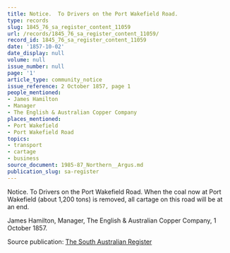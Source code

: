 ```yaml
---
title: Notice.  To Drivers on the Port Wakefield Road.
type: records
slug: 1845_76_sa_register_content_11059
url: /records/1845_76_sa_register_content_11059/
record_id: 1845_76_sa_register_content_11059
date: '1857-10-02'
date_display: null
volume: null
issue_number: null
page: '1'
article_type: community_notice
issue_reference: 2 October 1857, page 1
people_mentioned:
- James Hamilton
- Manager
- The English & Australian Copper Company
places_mentioned:
- Port Wakefield
- Port Wakefield Road
topics:
- transport
- cartage
- business
source_document: 1985-87_Northern__Argus.md
publication_slug: sa-register
---
```


Notice.  To Drivers on the Port Wakefield Road.  When the coal now at Port Wakefield (about 1,200 tons) is removed, all cartage on this road will be at an end.

James Hamilton, Manager, The English & Australian Copper Company, 1 October 1857.

Source publication: [The South Australian Register](/publications/sa-register/)
